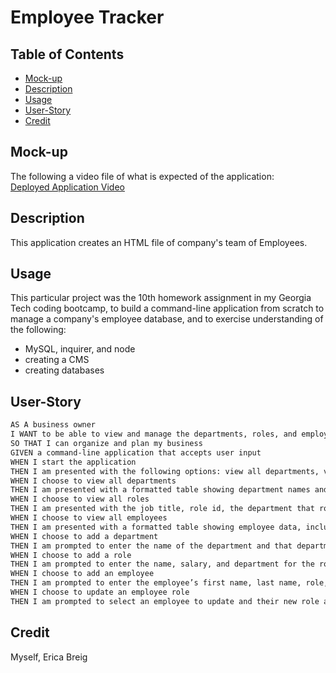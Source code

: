 # Employee Tracker

## Table of Contents

- [Mock-up](#mock-up)
- [Description](#description)
- [Usage](#usage)
- [User-Story](#user-story)
- [Credit](#credit)

## Mock-up

The following a video file of what is expected of the application: <br/>
[Deployed Application Video](https://drive.google.com/drive/folders/1wiHPWul6dmxzbCo-9KXMFy-27YMrm66g?usp=sharing)

## Description

This application creates an HTML file of company's team of Employees. 

## Usage

This particular project was the 10th homework assignment in my Georgia Tech coding bootcamp, to build a command-line application from scratch to manage a company's employee database, and to exercise understanding of the following:

- MySQL, inquirer, and node
- creating a CMS
- creating databases

## User-Story

```md
AS A business owner
I WANT to be able to view and manage the departments, roles, and employees in my company
SO THAT I can organize and plan my business
GIVEN a command-line application that accepts user input
WHEN I start the application
THEN I am presented with the following options: view all departments, view all roles, view all employees, add a department, add a role, add an employee, and update an employee role
WHEN I choose to view all departments
THEN I am presented with a formatted table showing department names and department ids
WHEN I choose to view all roles
THEN I am presented with the job title, role id, the department that role belongs to, and the salary for that role
WHEN I choose to view all employees
THEN I am presented with a formatted table showing employee data, including employee ids, first names, last names, job titles, departments, salaries, and managers that the employees report to
WHEN I choose to add a department
THEN I am prompted to enter the name of the department and that department is added to the database
WHEN I choose to add a role
THEN I am prompted to enter the name, salary, and department for the role and that role is added to the database
WHEN I choose to add an employee
THEN I am prompted to enter the employee’s first name, last name, role, and manager, and that employee is added to the database
WHEN I choose to update an employee role
THEN I am prompted to select an employee to update and their new role and this information is updated in the database 
```
## Credit
Myself, Erica Breig